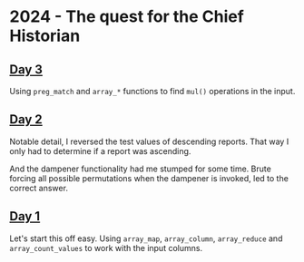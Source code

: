 # 2024 - The quest for the Chief Historian

## [Day 3](https://adventofcode.com/2024/day/3)

Using `preg_match` and `array_*` functions to find `mul()` operations in the
input.

## [Day 2](https://adventofcode.com/2024/day/2)

Notable detail, I reversed the test values of descending reports. That way I
only had to determine if a report was ascending.

And the dampener functionality had me stumped for some time. Brute forcing all
possible permutations when the dampener is invoked, led to the correct answer.

## [Day 1](https://adventofcode.com/2024/day/1)

Let's start this off easy. Using `array_map`, `array_column`, `array_reduce`
and `array_count_values` to work with the input columns.

